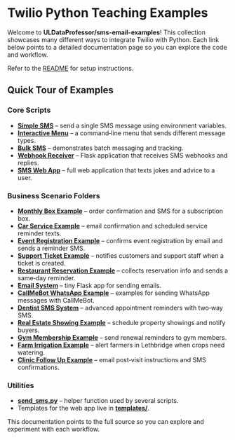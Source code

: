 ---
---

# Twilio Python Teaching Examples

Welcome to **ULDataProfessor/sms-email-examples**! This collection showcases many different ways to integrate Twilio with Python. Each link below points to a detailed documentation page so you can explore the code and workflow.

Refer to the [README](../README.md) for setup instructions.

## Quick Tour of Examples

### Core Scripts

- **[Simple SMS](example_1_simple_sms.md)** – send a single SMS message using environment variables.
- **[Interactive Menu](example_2_interactive_menu.md)** – a command‑line menu that sends different message types.
- **[Bulk SMS](example_3_bulk_sms.md)** – demonstrates batch messaging and tracking.
- **[Webhook Receiver](example_4_webhook_receiver.md)** – Flask application that receives SMS webhooks and replies.
- **[SMS Web App](main.md)** – full web application that texts jokes and advice to a user.

### Business Scenario Folders

- **[Monthly Box Example](monthly_box_example.md)** – order confirmation and SMS for a subscription box.
- **[Car Service Example](car_service_example.md)** – email confirmation and scheduled service reminder texts.
- **[Event Registration Example](event_registration_example.md)** – confirms event registration by email and sends a reminder SMS.
- **[Support Ticket Example](support_ticket_example.md)** – notifies customers and support staff when a ticket is created.
- **[Restaurant Reservation Example](restaurant_reservation_example.md)** – collects reservation info and sends a same‑day reminder.
- **[Email System](email_system.md)** – tiny Flask app for sending emails.
- **[CallMeBot WhatsApp Example](callmebot_whatsapp_example.md)** – examples for sending WhatsApp messages with CallMeBot.
- **[Dentist SMS System](dentist_sms_system.md)** – advanced appointment reminders with two‑way SMS.
- **[Real Estate Showing Example](real_estate_showing_example.md)** – schedule property showings and notify buyers.
- **[Gym Membership Example](gym_membership_example.md)** – send renewal reminders to gym members.
- **[Farm Irrigation Example](farm_irrigation_example.md)** – alert farmers in Lethbridge when crops need watering.
- **[Clinic Follow Up Example](clinic_follow_up_example.md)** – email post‑visit instructions and SMS confirmations.

### Utilities

- **[send_sms.py](../send_sms.py)** – helper function used by several scripts.
- Templates for the web app live in **[templates/](../templates/)**.

This documentation points to the full source so you can explore and experiment with each workflow.

